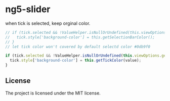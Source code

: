 # ng5-slider

when tick is selected, keep orginal color.

```javascript
// if (tick.selected && !ValueHelper.isNullOrUndefined(this.viewOptions.getSelectionBarColor)) {
//   tick.style['background-color'] = this.getSelectionBarColor();
// }
// let tick color won't covered by default selectd color #0db9f0

if (tick.selected && !ValueHelper.isNullOrUndefined(this.viewOptions.getTickColor)) {
  tick.style['background-color'] = this.getTickColor(value);
}
```



## License

The project is licensed under the MIT license.
